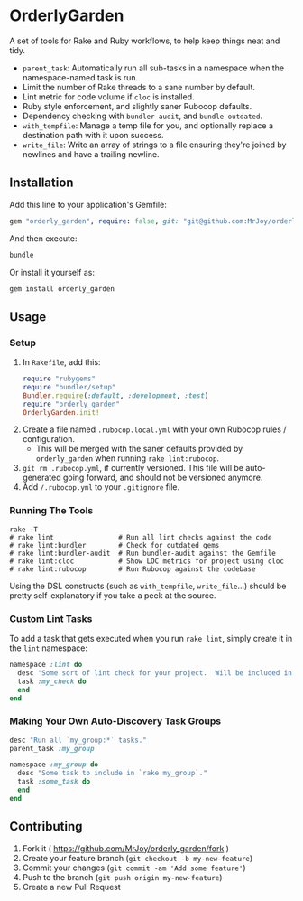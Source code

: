 # OrderlyGarden

A set of tools for Rake and Ruby workflows, to help keep things neat and tidy.

* `parent_task`: Automatically run all sub-tasks in a namespace when the namespace-named task is run.
* Limit the number of Rake threads to a sane number by default.
* Lint metric for code volume if `cloc` is installed.
* Ruby style enforcement, and slightly saner Rubocop defaults.
* Dependency checking with `bundler-audit`, and `bundle outdated`.
* `with_tempfile`: Manage a temp file for you, and optionally replace a destination path with it upon success.
* `write_file`: Write an array of strings to a file ensuring they're joined by newlines and have a trailing newline.


## Installation

Add this line to your application's Gemfile:

```ruby
gem "orderly_garden", require: false, git: "git@github.com:MrJoy/orderly_garden.git"
```

And then execute:

```bash
bundle
```

Or install it yourself as:

```bash
gem install orderly_garden
```

## Usage

### Setup

1. In `Rakefile`, add this:
    ```ruby
    require "rubygems"
    require "bundler/setup"
    Bundler.require(:default, :development, :test)
    require "orderly_garden"
    OrderlyGarden.init!
    ```
1. Create a file named `.rubocop.local.yml` with your own Rubocop rules / configuration.
    * This will be merged with the saner defaults provided by `orderly_garden` when running `rake lint:rubocop`.
1. `git rm .rubocop.yml`, if currently versioned.  This file will be auto-generated going forward, and should not be versioned anymore.
1. Add `/.rubocop.yml` to your `.gitignore` file.

### Running The Tools

```
rake -T
# rake lint                # Run all lint checks against the code
# rake lint:bundler        # Check for outdated gems
# rake lint:bundler-audit  # Run bundler-audit against the Gemfile
# rake lint:cloc           # Show LOC metrics for project using cloc
# rake lint:rubocop        # Run Rubocop against the codebase
```

Using the DSL constructs (such as `with_tempfile`, `write_file`...) should be pretty self-explanatory if you take a peek at the source.

### Custom Lint Tasks

To add a task that gets executed when you run `rake lint`, simply create it in the `lint` namespace:

```ruby
namespace :lint do
  desc "Some sort of lint check for your project.  Will be included in `rake lint` automatically."
  task :my_check do
  end
end
```

### Making Your Own Auto-Discovery Task Groups

```ruby
desc "Run all `my_group:*` tasks."
parent_task :my_group

namespace :my_group do
  desc "Some task to include in `rake my_group`."
  task :some_task do
  end
end
```


## Contributing

1. Fork it ( https://github.com/MrJoy/orderly_garden/fork )
2. Create your feature branch (`git checkout -b my-new-feature`)
3. Commit your changes (`git commit -am 'Add some feature'`)
4. Push to the branch (`git push origin my-new-feature`)
5. Create a new Pull Request
